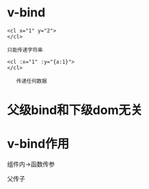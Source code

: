 
# v-bind



```
<cl x="1" y="2">
</cl>

只能传递字符串
```


```
<cl :x="1" :y="{a:1}">
</cl>

   传递任何数据
```
# 父级bind和下级dom无关

# v-bind作用

组件内->函数传参

父传子